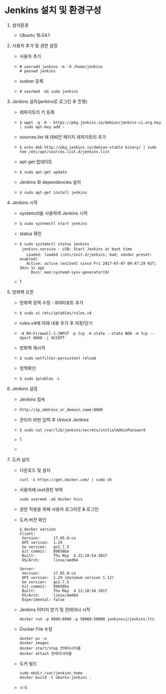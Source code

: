 # Jenkins 설치 및 환경구성

1. 설치환경

   * Ubuntu 16.04.1

2. 사용자 추가 및 권한 설정

   * 사용자 추가
   * ```
     # useradd jenkins -m -d /home/jenkins
     # passwd jenkins
     ```
   * sudoer 등록
   * ```
     # usermod -aG sudo jenkins
     ```

3. Jenkins 설치\(jenkins로 로그인 후 진행\)

   * 레파지토리 키 등록
   * ```
     $ wget -q -O - https://pkg.jenkins.io/debian/jenkins-ci.org.key | sudo apt-key add -
     ```
   * sources.list 에 데비안 패키지 레파지토리 추가
   * ```
     $ echo deb http://pkg.jenkins.io/debian-stable binary/ | sudo tee /etc/apt/sources.list.d/jenkins.list
     ```
   * apt-get 업데이트
   * ```
     $ sudo apt-get update
     ```
   * Jenkins 와 dependencies 설치
   * ```
     $ sudo apt-get install jenkins
     ```

4. Jenkins 시작

   * systemctl을 사용하여 Jenkins 시작

   * ```
     $ sudo systemctl start jenkins
     ```
   * status 확인

   * ```
     $ sudo systemctl status jenkins
      jenkins.service - LSB: Start Jenkins at boot time
        Loaded: loaded (/etc/init.d/jenkins; bad; vendor preset: enabled)
        Active: active (exited) since Fri 2017-07-07 09:47:29 KST; 2min 1s ago
          Docs: man:systemd-sysv-generator(8)
     ```
   * 1

5. 방화벽 오픈

   * 방화벽 정책 수정 - 8080포트 추가

   * ```
     $ sudo vi /etc/iptables/rules.v4
     ```
   * rules.v4에 아래 내용 추가 후 저장/닫기

   * ```
     -A RH-Firewall-1-INPUT -p tcp -m state --state NEW -m tcp --dport 8080 -j ACCEPT
     ```
   * 방화벽 재시작

   * ```
     $ sudo netfilter-persistent reload
     ```
   * 정책확인

   * ```
     $ sudo iptables -L
     ```

6. Jenkins 설정

   * Jenkins 접속

   * ```
     http://ip_address_or_domain_name:8080
     ```
   * 관리자 비번 입력 후 Unlock Jenkins

   * ```
     $ sudo cat /var/lib/jenkins/secrets/initialAdminPassword
     ```
   * 1

   * 

7. 도커 설치

   * 다운로드 및 설치
     ```
     curl -s https://get.docker.com/ | sudo sh
     ```
   * 사용자에 root권한 부여
     ```
     sudo usermod -aG docker hvcs
     ```
   * 권한 적용을 위해 사용자 로그아웃 & 로그인
   * 도커 버전 확인

     ```
     $ docker version
     Client:
      Version:      17.05.0-ce
      API version:  1.29
      Go version:   go1.7.5
      Git commit:   89658be
      Built:        Thu May  4 22:10:54 2017
      OS/Arch:      linux/amd64

     Server:
      Version:      17.05.0-ce
      API version:  1.29 (minimum version 1.12)
      Go version:   go1.7.5
      Git commit:   89658be
      Built:        Thu May  4 22:10:54 2017
      OS/Arch:      linux/amd64
      Experimental: false
     ```

   * Jenkins 이미지 받기 및 컨테이너 시작

     ```
     docker run -p 8080:8080 -p 50000:50000 jenkinsci/jenkins:lts
     ```

   * Docker File 수정

     ```
     docker ps -a
     docker images
     docker start/stop 컨테이너이름
     docker attach 컨테이너이름
     ```

   * 도커 빌드

     ```
     sudo mkdir /var/jenkins_home
     docker build -t ubuntu-jenkins .
     ```

   * ㅇㅇ



